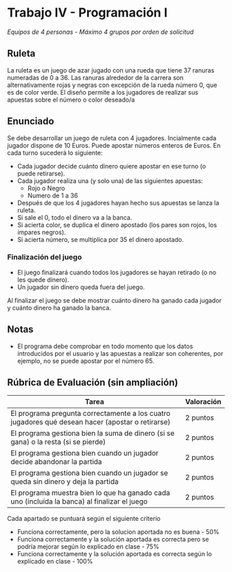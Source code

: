 # Trabajo IV - Programación I

*Equipos de 4 personas* - *Máximo 4 grupos por orden de solicitud*

## Ruleta

La ruleta es un juego de azar jugado con una rueda que tiene 37 ranuras numeradas de 0 a 36. Las ranuras alrededor de la carrera son alternativamente rojas y negras con excepción de la rueda número 0, que es de color verde. El diseño permite a los jugadores de realizar sus apuestas sobre el número o color deseado/a

## Enunciado
Se debe desarrollar un juego de ruleta con 4 jugadores. Incialmente cada jugador dispone de 10 Euros. Puede apostar números enteros de Euros.
En cada turno sucederá lo siguiente:
  - Cada jugador decide cuánto dinero quiere apostar en ese turno (o puede retirarse).
  - Cada jugador realiza una (y solo una) de las siguientes apuestas:
     - Rojo o Negro
     - Numero de 1 a 36
  - Después de que los 4 jugadores hayan hecho sus apuestas se lanza la ruleta.
  - Si sale el 0, todo el dinero va a la banca.
  - Si acierta color, se duplica el dinero apostado (los pares son rojos, los impares negros).
  - Si acierta número, se multiplica por 35 el dinero apostado.

### Finalización del juego
  - El juego finalizará cuando todos los jugadores se hayan retirado (o no les quede dinero).
  - Un jugador sin dinero queda fuera del juego.
  
  Al finalizar el juego se debe mostrar cuánto dinero ha ganado cada jugador y cuánto dinero ha ganado la banca.

## Notas
  - El programa debe comprobar en todo momento que los datos introducidos por el usuario y las apuestas a realizar son coherentes, por ejemplo, no se puede apostar por el número 65.
  
## Rúbrica de Evaluación (sin ampliación)
| Tarea | Valoración |
| -- | -- |
|El programa pregunta correctamente a los cuatro jugadores qué desean hacer (apostar o retirarse)| 2 puntos  |
|El programa gestiona bien la suma de dinero (si se gana) o la resta (si se pierde)  | 2 puntos |
|El programa gestiona bien cuando un jugador decide abandonar la partida | 2 puntos |
|El programa gestiona bien cuando un jugador se queda sin dinero y deja la partida  | 2 puntos |
|El programa muestra bien lo que ha ganado cada uno (incluída la banca) al finalizar el juego | 2 puntos |

Cada apartado se puntuará según el siguiente criterio
  - Funciona correctamente, pero la solucion aportada no es buena - 50%
  - Funciona correctamente y la solución aportada es correcta pero se podría mejorar según lo explicado en clase - 75%
  - Funciona correctamente y la solución aportada es correcta según lo explicado en clase - 100%

